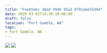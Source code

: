 ```yaml
---
title: "Feeb5ebc 36ed 4946 95a2 0781abe55d84"
date: 2020-03-01T14:30:18-08:00
draft: false
location: "Port Gamble, WA"
tags:
- Port Gamble, WA
---
```


![](https://d17enza3bfujl8.cloudfront.net/L1000104.jpg)
![](https://d17enza3bfujl8.cloudfront.net/L1000087.jpg)
